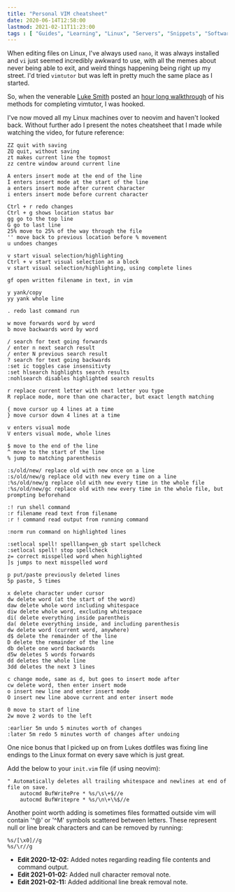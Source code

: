 ```yaml
---
title: "Personal VIM cheatsheet"
date: 2020-06-14T12:58:00
lastmod: 2021-02-11T11:23:00
tags : [ "Guides", "Learning", "Linux", "Servers", "Snippets", "Software", ]
---
```


When editing files on Linux, I've always used `nano`, it was always installed and `vi` just seemed incredibly awkward to use, with all the memes about never being able to exit, and weird things happening being right up my street. I'd tried `vimtutor` but was left in pretty much the same place as I started.

So, when the venerable [Luke Smith](https://lukesmith.xyz/) posted an [hour long walkthrough](https://www.youtube.com/watch?v=d8XtNXutVto) of his methods for completing vimtutor, I was hooked.

I've now moved all my Linux machines over to neovim and haven't looked back. Without further ado I present the notes cheatsheet that I made while watching the video, for future reference:

```
ZZ quit with saving
ZQ quit, without saving
zt makes current line the topmost
zz centre window around current line

A enters insert mode at the end of the line
I enters insert mode at the start of the line
a enters insert mode after current character
i enters insert mode before current character

Ctrl + r redo changes
Ctrl + g shows location status bar
gg go to the top line
G go to last line
25% move to 25% of the way through the file
'' move back to previous location before % movement
u undoes changes

v start visual selection/highlighting
Ctrl + v start visual selection as a block
v start visual selection/highlighting, using complete lines

gf open written filename in text, in vim

y yank/copy
yy yank whole line

. redo last command run

w move forwards word by word
b move backwards word by word

/ search for text going forwards
/ enter n next search result
/ enter N previous search result
? search for text going backwards
:set ic toggles case insensitivty
:set hlsearch highlights search results
:nohlsearch disables highlighted search results

r replace current letter with next letter you type
R replace mode, more than one character, but exact length matching

{ move cursor up 4 lines at a time
} move cursor down 4 lines at a time

v enters visual mode
V enters visual mode, whole lines

$ move to the end of the line
^ move to the start of the line
% jump to matching parenthesis

:s/old/new/ replace old with new once on a line
:s/old/new/g replace old with new every time on a line
:%s/old/new/g replace old with new every time in the whole file
:%s/old/new/gc replace old with new every time in the whole file, but prompting beforehand

:! run shell command
:r filename read text from filename
:r ! command read output from running command

:norm run command on highlighted lines

:setlocal spell! spelllang=en_gb start spellcheck
:setlocal spell! stop spellcheck
z= correct misspelled word when highlighted
]s jumps to next misspelled word

p put/paste previously deleted lines
5p paste, 5 times

x delete character under cursor
dw delete word (at the start of the word)
daw delete whole word including whitespace
diw delete whole word, excluding whitespace
di( delete everything inside parentheis
da( delete everything inside, and including parenthesis
dw delete word (current word, anywhere)
d$ delete the remainder of the line
D delete the remainder of the line
db delete one word backwards
d5w deletes 5 words forwards
dd deletes the whole line
3dd deletes the next 3 lines

c change mode, same as d, but goes to insert mode after
cw delete word, then enter insert mode
o insert new line and enter insert mode
O insert new line above current and enter insert mode

0 move to start of line
2w move 2 words to the left

:earlier 5m undo 5 minutes worth of changes
:later 5m redo 5 minutes worth of changes after undoing
```

One nice bonus that I picked up on from Lukes dotfiles was fixing line endings to the Linux format on every save which is just great.

Add the below to your `init.vim` file (if using neovim):

```
" Automatically deletes all trailing whitespace and newlines at end of file on save.
	autocmd BufWritePre * %s/\s\+$//e
	autocmd BufWritepre * %s/\n\+\%$//e
```

Another point worth adding is sometimes files formatted outside vim will contain '^@' or '^M' symbols scattered between letters. These represent null or line break characters and can be removed by running:
```
%s/[\x0]//g
%s/\r//g
```

* **Edit 2020-12-02:** Added notes regarding reading file contents and command output.
* **Edit 2021-01-02:** Added null character removal note.
* **Edit 2021-02-11:** Added additional line break removal note.
